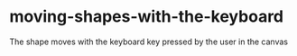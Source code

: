 # moving-shapes-with-the-keyboard
 The shape moves with the keyboard key pressed by the user in the canvas
